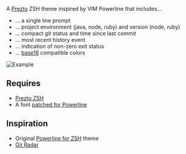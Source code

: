 A [Prezto](http://github.com/sorin-ionescu/prezto) ZSH theme inspired by VIM Powerline that includes…

* … a single line prompt
* … project environment (java, node, ruby) and version (node, ruby)
* … compact git status and time since last commit
* … most recent history event
* … indication of non-zero exit status
* … [base16](https://github.com/chriskempson/base16) compatible colors

![Example](https://raw.github.com/toolbear/prezto-powerline/master/prompt.png)

## Requires

* [Prezto ZSH](http://github.com/sorin-ionescu/prezto)
* A font [patched for Powerline](https://github.com/powerline/fonts)

## Inspiration

* Original [Powerline for ZSH](https://github.com/davidjrice/prezto_powerline/) theme
* [Git Radar](https://github.com/michaeldfallen/git-radar)
